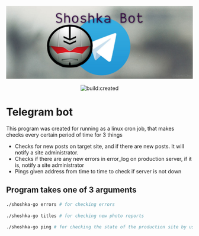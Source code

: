 ![php revival](https://raw.githubusercontent.com/SerhiiCho/shoshka-go/master/storage/cover.jpg)

<p align="center">
    <a title="Latest push build on default branch: created">
        <img src="https://travis-ci.org/SerhiiCho/shoshka-go.svg?branch=master" alt="build:created">
    </a>
</p>

# Telegram bot

This program was created for running as a linux cron job, that makes checks every certain period of time for 3 things

* Checks for new posts on target site, and if there are new posts. It will notify a site administrator.
* Checks if there are any new errors in error_log on production server, if it is, notify a site administrator
* Pings given address from time to time to check if server is not down

## Program takes one of 3 arguments

```bash
./shoshka-go errors # for checking errors
```
```bash
./shoshka-go titles # for checking new photo reports
```
```bash
./shoshka-go ping # for checking the state of the production site by using ping
```